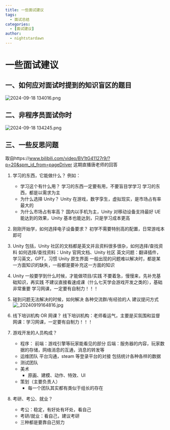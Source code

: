 ```yaml
---
title: 一些面试建议
tags:
  - 面试总结
categories:
  - [面试建议]
author:
  - nightstardawn
---
```


# 一些面试建议

## 一、如何应对面试时提到的知识盲区的题目

![ 2024-09-18 134016.png](https://s2.loli.net/2024/09/18/wiuXkaULcZmtdMY.png)

## 二、非程序员面试你时

![ 2024-09-18 134245.png](https://s2.loli.net/2024/09/18/mhKa5VnZRo3DEeg.png)

## 三、一些反思问题

取自https://www.bilibili.com/video/BV1tG41127r9/?p=20&spm_id_from=pageDriver
这期直播唐老师的回答

1. 学习的东西，它能做什么？
   例如：

   - 学习这个有什么用？
     学习的东西一定要有用，不要盲目学学习
     学习的东西，都是以需求为主
   - 为什么选择 Unity？
     Unity 在游戏，数字孪生，虚拟现实，是市场占有率最大的
   - 为什么市场占有率高？
     国内以手机为主，Unity 对移动设备支持最好
     UE 能达到的效果，Unity 基本也能达到，只是学习成本更高

2. 刚刚开始学，如何选择电子设备要求？
   初学不需要特别高的配置，日常游戏本即可
3. Unity 包括，Unity 社区的文档都是英文并且资料很多很杂，如何选择/查找资料
   如何选择/查找资料：Unity 官网文档、Unity 社区
   英文问题：翻译插件，学习英文，GPT，习惯 Unity 原生界面
   一般出现的问题难以解决时，都是某一方面知识的缺失，一般都是要补充这一方面的知识
4. Unity 一般要学到什么时候，才能做项目/实践
   不要着急，慢慢来，先补充基础知识，再实践
   不建议直接看速成课（什么七天学会游戏开发之类的），基础非常重要
   学习网课，一定要有自制力！！！
5. 碰到问题无法解决的时候，如何解决
   各种交流群/有经验的人
   建议提问方式
   ![_20240919164816.jpg](https://s2.loli.net/2024/09/19/9RBlh7NtHdAiJZE.jpg)
6. 线下培训机构 OR 网课？
   线下培训机构：老师看运气，主要是买氛围和监督
   网课：学习网课，一定要有自制力！！！
7. 游戏开发的人员构成？
   - 程序：
     前端：游戏引擎等玩家能看见的部分
     后端：服务器的内容，玩家数据的存储，网络消息的互通，消息的转发等
   - 运维团队
     平台沟通，steam 等登录平台的对接
     包括统计各种各样的数据
   - 测试团队
   - 美术
     - 原画、建模、动作、特效、UI
   - 策划（主要负责人）
     - 每一个团队其实都有类似于组长的存在
8. 考研、考公、就业？
   - 考公：稳定，有好处有坏处，看自己
   - 考研/就业：看自己，建议考研
   - 三种都是要靠自己努力
